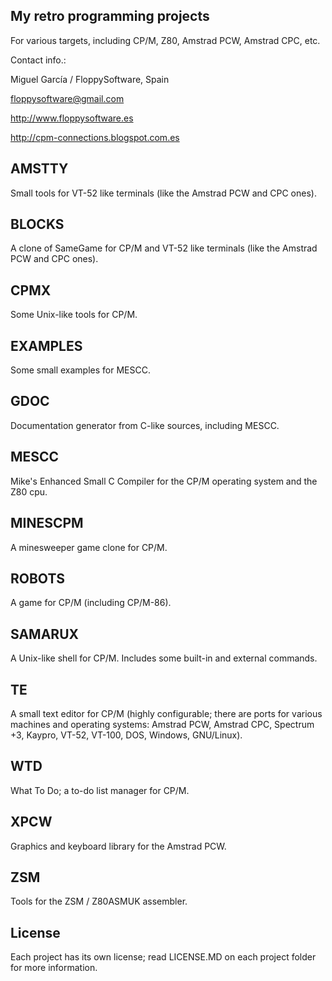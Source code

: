 My retro programming projects
-----------------------------

For various targets, including CP/M, Z80, Amstrad PCW, Amstrad CPC, etc.

Contact info.:

Miguel García / FloppySoftware, Spain

floppysoftware@gmail.com

http://www.floppysoftware.es

http://cpm-connections.blogspot.com.es


AMSTTY
------

Small tools for VT-52 like terminals (like the Amstrad PCW and CPC ones).


BLOCKS
------

A clone of SameGame for CP/M and VT-52 like terminals (like the Amstrad PCW and CPC ones).


CPMX
----

Some Unix-like tools for CP/M.


EXAMPLES
--------

Some small examples for MESCC.


GDOC
----

Documentation generator from C-like sources, including MESCC.


MESCC
-----

Mike's Enhanced Small C Compiler for the CP/M operating system and the Z80 cpu.


MINESCPM
--------

A minesweeper game clone for CP/M.


ROBOTS
------

A game for CP/M (including CP/M-86).


SAMARUX
-------

A Unix-like shell for CP/M. Includes some built-in and external commands.


TE
--

A small text editor for CP/M (highly configurable; there are ports for various machines and operating systems: Amstrad PCW, Amstrad CPC, Spectrum +3, Kaypro, VT-52, VT-100, DOS, Windows, GNU/Linux).


WTD
---

What To Do; a to-do list manager for CP/M.


XPCW
----

Graphics and keyboard library for the Amstrad PCW.


ZSM
---

Tools for the ZSM / Z80ASMUK assembler.


License
-------

Each project has its own license; read LICENSE.MD on each project folder for more information.